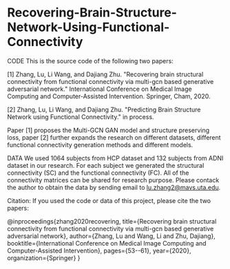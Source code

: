 # Recovering-Brain-Structure-Network-Using-Functional-Connectivity
CODE
This is the source code of the following two papers:

[1] Zhang, Lu, Li Wang, and Dajiang Zhu. "Recovering brain structural connectivity from functional connectivity via multi-gcn based generative adversarial network." International Conference on Medical Image Computing and Computer-Assisted Intervention. Springer, Cham, 2020.

[2] Zhang, Lu, Li Wang, and Dajiang Zhu. "Predicting Brain Structure Network using Functional Connectivity."  in process.

Paper [1] proposes the Multi-GCN GAN model and structure preserving loss, paper [2] further expands the research on different datasets, different functional connectivity generation methods and different models.

DATA
We used 1064 subjects from HCP dataset and 132 subjects from ADNI dataset in our research. For each subject we generated the structural connectivity (SC) and the functional connectivity (FC). All of the connectivity matrices can be shared for research purpose. Please contack the author to obtain the data by sending email to lu.zhang2@mavs.uta.edu.


Citation:
If you used the code or data of this project, please cite the two papers:

@inproceedings{zhang2020recovering,
  title={Recovering brain structural connectivity from functional connectivity via multi-gcn based generative adversarial network},
  author={Zhang, Lu and Wang, Li and Zhu, Dajiang},
  booktitle={International Conference on Medical Image Computing and Computer-Assisted Intervention},
  pages={53--61},
  year={2020},
  organization={Springer}
}

